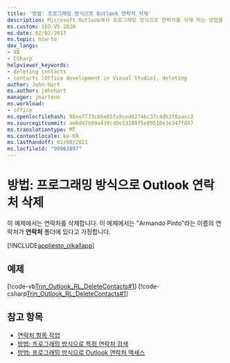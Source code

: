 ```yaml
---
title: '방법: 프로그래밍 방식으로 Outlook 연락처 삭제'
description: Microsoft Outlook에서 프로그래밍 방식으로 연락처를 삭제 하는 방법을 알아봅니다. 이 예에서는 연락처를 하나 삭제 합니다.
ms.custom: SEO-VS-2020
ms.date: 02/02/2017
ms.topic: how-to
dev_langs:
- VB
- CSharp
helpviewer_keywords:
- deleting contacts
- contacts [Office development in Visual Studio], deleting
author: John-Hart
ms.author: johnhart
manager: jmartens
ms.workload:
- office
ms.openlocfilehash: 98ee7773c86e85fa9ced0274bc37c4db3f8aacc2
ms.sourcegitcommit: ae6d47b09a439cd0e13180f5e89510e3e347fd47
ms.translationtype: MT
ms.contentlocale: ko-KR
ms.lasthandoff: 02/08/2021
ms.locfileid: "99963897"
---
```

# <a name="how-to-programmatically-delete-outlook-contacts"></a>방법: 프로그래밍 방식으로 Outlook 연락처 삭제
  이 예제에서는 연락처를 삭제합니다. 이 예제에서는 "Armando Pinto"라는 이름의 연락처가 **연락처** 폴더에 있다고 가정합니다.

 [!INCLUDE[appliesto_olkallapp](../vsto/includes/appliesto-olkallapp-md.md)]

## <a name="example"></a>예제
 [!code-vb[Trin_Outlook_RL_DeleteContacts#1](../vsto/codesnippet/VisualBasic/Trin_Outlook_RL_DeleteContacts/thisaddin.vb#1)]
 [!code-csharp[Trin_Outlook_RL_DeleteContacts#1](../vsto/codesnippet/CSharp/Trin_Outlook_RL_DeleteContacts/thisaddin.cs#1)]

## <a name="see-also"></a>참고 항목
- [연락처 항목 작업](../vsto/working-with-contact-items.md)
- [방법: 프로그래밍 방식으로 특정 연락처 검색](../vsto/how-to-programmatically-search-for-a-specific-contact.md)
- [방법: 프로그래밍 방식으로 Outlook 연락처 액세스](../vsto/how-to-programmatically-access-outlook-contacts.md)
